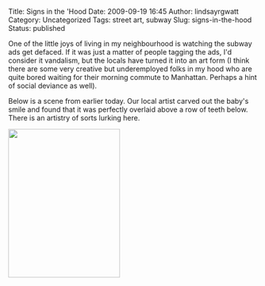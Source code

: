 Title: Signs in the 'Hood
Date: 2009-09-19 16:45
Author: lindsayrgwatt
Category: Uncategorized
Tags: street art, subway
Slug: signs-in-the-hood
Status: published

One of the little joys of living in my neighbourhood is watching the subway ads get defaced. If it was just a matter of people tagging the ads, I'd consider it vandalism, but the locals have turned it into an art form (I think there are some very creative but underemployed folks in my hood who are quite bored waiting for their morning commute to Manhattan. Perhaps a hint of social deviance as well).

Below is a scene from earlier today. Our local artist carved out the baby's smile and found that it was perfectly overlaid above a row of teeth below. There is an artistry of sorts lurking here.

[<img src="{static}/images/2009/09/p-1600-1200-ce291dfb-5ae8-45d1-9247-74f5615eeed2.jpeg" class="alignnone size-full " width="225" height="300" />]({static}/images/2009/09/p-1600-1200-ce291dfb-5ae8-45d1-9247-74f5615eeed2.jpeg)
